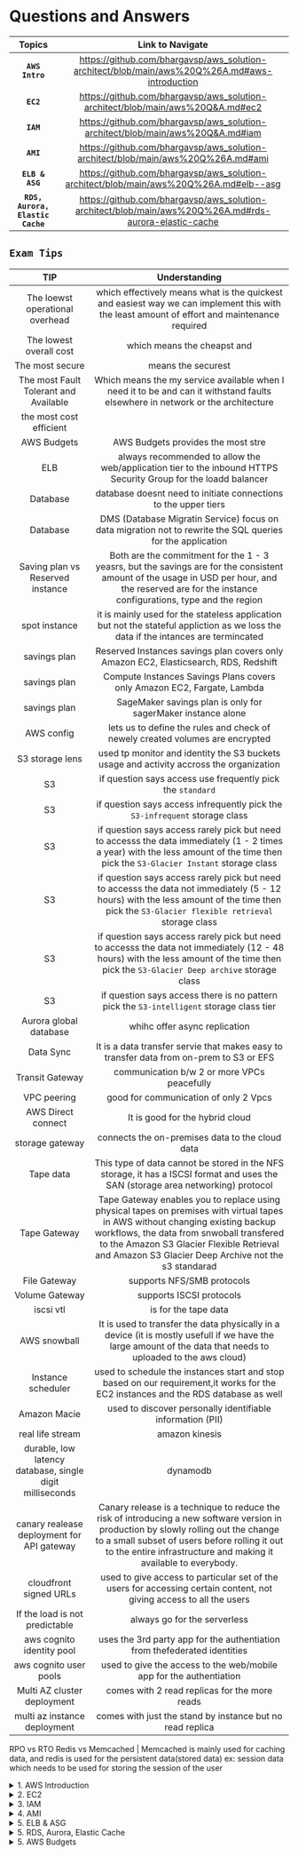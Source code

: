 # Questions and Answers

| Topics | Link to Navigate |
| :---: | :---: |
**`AWS Intro`** | https://github.com/bhargavsp/aws_solution-architect/blob/main/aws%20Q%26A.md#aws-introduction
**`EC2`** | https://github.com/bhargavsp/aws_solution-architect/blob/main/aws%20Q&A.md#ec2
**`IAM`** | https://github.com/bhargavsp/aws_solution-architect/blob/main/aws%20Q&A.md#iam
**`AMI`** | https://github.com/bhargavsp/aws_solution-architect/blob/main/aws%20Q%26A.md#ami
**`ELB & ASG`** | https://github.com/bhargavsp/aws_solution-architect/blob/main/aws%20Q%26A.md#elb--asg
**`RDS, Aurora, Elastic Cache`** | https://github.com/bhargavsp/aws_solution-architect/blob/main/aws%20Q%26A.md#rds-aurora-elastic-cache

## **`Exam Tips`**
| TIP | Understanding |
| :---: | :---: |
The loewst operational overhead | which effectively means what is the quickest and easiest way we can implement this with the least amount of effort and maintenance required 
The lowest overall cost | which means the cheapst and 
The most secure | means the securest
The most Fault Tolerant and Available | Which means the my service available when I need it to be and can it withstand faults elsewhere in network or the architecture
the most cost efficient |  
AWS Budgets | AWS Budgets provides the most stre
ELB | always recommended to allow the web/application tier to the inbound HTTPS Security Group for the loadd balancer
Database | database doesnt need to initiate connections to the upper tiers 
Database | DMS (Database Migratin Service) focus on data migration not to rewrite the SQL queries for the application
Saving plan vs Reserved instance | Both are the commitment for the 1 - 3 yeasrs, but the savings are for the consistent amount of the usage in USD per hour, and the reserved are for the instance configurations, type and the region
spot instance | it is mainly used for the stateless application but not the stateful appliction as we loss the data if the intances are termincated
savings plan | Reserved Instances savings plan covers only Amazon EC2, Elasticsearch, RDS, Redshift
savings plan | Compute Instances Savings Plans covers only Amazon EC2, Fargate, Lambda 
savings plan | SageMaker savings plan is only for sagerMaker instance alone
AWS config | lets us to define the rules and check of newely created volumes are encrypted
S3 storage lens | used tp monitor and identity the S3 buckets usage and activity accross the organization 
S3 | if question says access use frequently pick the `standard` 
S3 | if question says access infrequently pick the `S3-infrequent` storage class
S3 | if question says access rarely pick but need to accesss the data immediately (1 - 2 times a year) with the less amount of the time then pick the `S3-Glacier Instant` storage class 
S3 | if question says access rarely pick but need to accesss the data not immediately (5 - 12 hours) with the less amount of the time then pick the `S3-Glacier flexible retrieval` storage class 
S3 | if question says access rarely pick but need to accesss the data not immediately (12 - 48 hours) with the less amount of the time then pick the `S3-Glacier Deep archive` storage class 
S3 | if question says access there is no pattern pick the `S3-intelligent` storage class tier
Aurora global database | whihc offer async replication
Data Sync | It is a data transfer servie that makes easy to transfer data from on-prem to S3 or EFS
Transit Gateway | communication b/w 2 or more VPCs peacefully
VPC peering | good for communication of only 2 Vpcs
AWS Direct connect | It is good for the hybrid cloud
storage gateway | connects the on-premises data to the cloud data
Tape data | This type of data cannot be stored in the NFS storage, it has a ISCSI format and uses the SAN (storage area networking) protocol
Tape Gateway | Tape Gateway enables you to replace using physical tapes on premises with virtual tapes in AWS without changing existing backup workflows, the data from snwoball transfered to the Amazon S3 Glacier Flexible Retrieval and Amazon S3 Glacier Deep Archive not the s3 standarad
File Gateway | supports NFS/SMB protocols
Volume Gateway | supports ISCSI protocols
iscsi vtl | is for the tape data
AWS snowball | It is used to transfer the data physically in a device (it is mostly usefull if we have the large amount of the data that needs to uploaded to the aws cloud)
Instance scheduler | used to schedule the instances start and stop based on our requirement,it works for the EC2 instances and the RDS database as well 
Amazon Macie | used to discover personally identifiable information (PII)
real life stream | amazon kinesis
durable, low latency database, single digit milliseconds | dynamodb
canary realease deployment for API gateway | Canary release is a technique to reduce the risk of introducing a new software version in production by slowly rolling out the change to a small subset of users before rolling it out to the entire infrastructure and making it available to everybody. 
cloudfront signed URLs | used to give access to particular set of the users for accessing certain content, not giving access to all the users 
If the load is not predictable | always go for the serverless
aws cognito identity pool | uses the 3rd party app for the authentiation from thefederated identities
aws cognito user pools | used to give the access to the web/mobile app for the authentiation
Multi AZ cluster deployment | comes with 2 read replicas for the more reads
multi az instance deployment | comes with just the stand by instance but no read replica
RPO vs RTO
Redis vs Memcached | Memcached is mainly used for caching data, and redis is used for the persistent data(stored data) ex: session data which needs to be used for storing the session of the user 

<details>
  <summary>  1. AWS Introduction </summary>
  
## **`AWS Introduction`** 

### how to choose an AWS region
It depends on mine. but it can be based on some factors that effect
1. compliance: with some restrictions for some government websites, with data governance and legal requirements
2. proximity: for low latency
3. available services: not all services in arent availble in all regions
4. pricing: various from region to region

### AWS AZ (availability zones) 
1. Each region may have min 3 and max 6 AZ's
2. they may have as many data centers 2 or more in a single AZ, aws doesnt say us
3. all the AZ's are isolated from each other so they are isolated from disasters

### AWS Global services
1. IAM 
2. Route 53 (DNS service)
3. CloudFront (content Delivery Network)
4. WAF (Web Application Firewall)

### Some region scoped services
1. Amazon EC2 (Infrastructure as a Service)
2. Elastic Beanstalk (Platform as a Service)
3. Lambda (Function as a Service)
4. Rekognition (Software as a Service)

### You are preparing to launch an application that will be hosted on a set of EC2 instances. This application needs some software installation and some OS packages need to be updated during the first launch. What is the best way to achieve this when you launch the EC2 instances?
EC2 User Data is used to bootstrap your EC2 instances using a bash script. This script can contain commands such as installing software/packages, download files from the Internet, or anything you want.

### different ways to login into the AWS account
1. AWS Management Console (protected by password + MFA)
2. AWS Command Line Interface (CLI): protected by access keys
3. AWS Software Developer Kit (SDK) - for code: protected by access keys

### usage of the Access keys in the AWS
1. There are basically used to login into the AWS, in the form of CLI or by using the SDK
2. Access keys are generated in the AWS console
3. Every user can generate their own access keys, so we should share our access keys with others
4. Access key ID = username, and the secret access key = password
  
## what can we do with AWS CLI
1. Used to interact with the AWS services using the command-line shell
2. We have direct access to the public API's of the AWS services
3. we can develop the scripts to manage the resources

## what is the AWS SDK is ?
1. SDK is software Development Kit
2. SDK's are language specific
3. Enables us to access and manage the AWS services programmatically

## can we give the IAM user credentails teh access keys and secret access key in the AWS instance connect/
Never ever give the IAM access keys and the secret aceess keys in the aws intance connect

</details>


<details>
  <summary>  2. EC2 </summary>
  
## **`EC2`**
### what are the EC2 instances purchasing options
1. On-Demand Instances — short workload, predictable pricing, pay by second
2. Reserved (I & 3 years) 
  • Reserved Instances — long workloads  72% discount pricing compared to the on-demand instances
  • Convertible Reserved Instances — long workloads with flexible instances  66% dicount compared to the on-demand instances
3. Savings Plans (l & 3 years) —commitment to an amount of usage, long workload, locked to the specific instance family and AWS region
4. Spot Instances — short workloads, cheap, can lose instances (less reliable)
5. Dedicated Hosts — book an entire physical server, control instance placement, the most expensive option in the AWS
6. Dedicated Instances — no other customers will share your hardware
7. Capacity Reservations — reserve capacity in a specific AZ for any duration 

### You're planning to migrate on-premises applications to AWS. Your company has strict compliance requirements that require your applications to run on dedicated servers. You also need to use your own server-bound software license to reduce costs. Which EC2 Purchasing Option is suitable for you?
Dedicate Hosts: Dedicated Hosts are good for companies with strong compliance needs or for software that have complicated licensing models (BYOL). This is the most expensive EC2 Purchasing Option available.

### what are EC2 instance checks
Amazon EC2 (Elastic Compute Cloud) status checks are automated health checks that run every minute on instances to identify software and hardware issues. These checks are important for ensuring that instances are operating as expected and for identifying issues early

</details>


<details>
  <summary>  3. IAM </summary>
  
## **`IAM`**
### what is IAM
1. Root account created by default but it shouldnt be used so we create IAM for every AWS user and share with them the required access to use only the services they need
2. Groups only contain users, not other groups
3. users no need to belong to a group, a single user can also be in multiple groups
4. users and groups are assigned a JSON document, called an IAM policies
5. In AWS we apply a least privilege principle, dont give more permissions than a user needs

### what are the defense mechanisms in the IAM 
There are 2 types
1. IAM password policy
2. MFA (Multi Factor Authentication) (its recommended to use it in AWS)

### what are the MFA devices options in the AWS
1. Virtual MFA devices- Google Authenticator, Authy
2. Universal 2nd factor security key - yubikey by Yubico
3. Hardware key Fob MFA device- Gemalto
4.  Hardware key Fob MFA device by AWS GovCloud (US)- surepassID

</details>

<details>
  <summary>  4. AMI </summary>

## **`AMI`**
### You can use an AMI in N.Virginia Region us-east-1 to launch an EC2 instance in any AWS Region.
AMIs are built for a specific AWS Region, they're unique for each AWS Region. You can't launch an EC2 instance using an AMI in another AWS Region, but you can copy the AMI to the target AWS Region and then use it to create your EC2 instances.

## **`EBS`**
### You are running a high-performance database that requires an IOPS of 310,000 for its underlying storage. What do you recommend?
You can run a database on an EC2 instance that uses an Instance Store, but you'll have a problem that the data will be lost if the EC2 instance is stopped (it can be restarted without problems). One solution is that you can set up a replication mechanism on another EC2 instance with an Instance Store to have a standby copy. Another solution is to set up backup mechanisms for your data. It's all up to you how you want to set up your architecture to validate your requirements. In this use case, it's around IOPS, so we have to choose an EC2 Instance Store.

</details>

<details>
  <summary>  5. ELB & ASG </summary>

## **`ELB & ASG`**
### Does the ELB provide the static IP wiht the DNS name 
Only Network Load Balancer provides both static DNS name and static IP. While, Application Load Balancer provides a static DNS name but it does NOT provide a static IP. The reason being that AWS wants your Elastic Load Balancer to be accessible using a static endpoint, even if the underlying infrastructure that AWS manages changes.

### You are using an Application Load Balancer to distribute traffic to your website hosted on EC2 instances. It turns out that your website only sees traffic coming from private IPv4 addresses which are in fact your Application Load Balancer's IP addresses. What should you do to get the IP address of clients connected to your website?
When using an Application Load Balancer to distribute traffic to your EC2 instances, the IP address you'll receive requests from will be the ALB's private IP addresses. To get the client's IP address, ALB adds an additional header called "X-Forwarded-For" contains the client's IP address.

### what are the Registered targets in a Target Groups in ELB
1. The target type of the target group determines how you register targets
2. For example, you can register instance IDs, IP addresses, or an Application Load Balancer
3. Your Network Load Balancer starts routing requests to targets as soon as the registration process completes and the targets pass the initial health checks.

### componenets of the EC2 auto scaling 
EC2 Auto Scaling is made up of three components:
1. a launch template to know what to scale
2. an Auto Scaling Group (ASG) that decides where to launch the EC2 instance
3. optional scaling policies that define when to scale

### For compliance purposes, you would like to expose a fixed static IP address to your end-users so that they can write firewall rules that will be stable and approved by regulators. What type of Elastic Load Balancer would you choose?
Network Load Balancer has one static IP address per AZ and you can attach an Elastic IP address to it. Application Load Balancers and Classic Load Balancers have a static DNS name.

### Your boss asked you to scale your Auto Scaling Group based on the number of requests per minute your application makes to your database. What should you do?
There's no CloudWatch Metric for "requests per minute" for backend-to-database connections. You need to create a CloudWatch Custom Metric, then create a CloudWatch Alarm.

</details>

<details>
  <summary>  5. RDS, Aurora, Elastic Cache </summary>

## **`RDS, Aurora, Elastic Cache`**
### is there possibility to setup the read replicas DB as the disaster recovery DB
Yes, we can setup as MultiAZ

### how we setup RDS from single AZ to Multi AZ
1. It is a zero downtime operation(no need to stop the DB to convert from single az to the multi AZ)

### But the following will happen internally from converting single AZ to Multi AZ
1. A snapshot is taken
2. A new DB is restored from the snapshot in a new AZ
3. Synchronization is established between the two databases<br/>
![image](https://github.com/bhargavsp/aws_solution-architect/assets/45779321/fdc8413f-c39f-4a15-bcba-51f289179d63)

</details>

<details>
  <summary>  5. AWS Budgets </summary>

## **`AWS Budgets`**
### 


</details>
